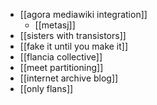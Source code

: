 - [[agora mediawiki integration]]
	- [[metasj]]
- [[sisters with transistors]]
- [[fake it until you make it]]
- [[flancia collective]]
- [[meet partitioning]]
- [[internet archive blog]]
- [[only flans]]
